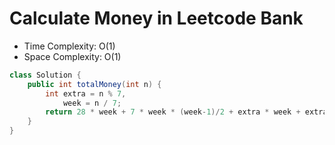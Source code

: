 # Calculate Money in Leetcode Bank

- Time Complexity: O(1)
- Space Complexity: O(1)

```java
class Solution {
    public int totalMoney(int n) {
        int extra = n % 7,
            week = n / 7;
        return 28 * week + 7 * week * (week-1)/2 + extra * week + extra*(extra+1)/2;
    }
}
```
